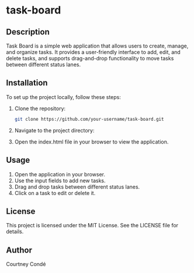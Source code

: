 # task-board

## Description

Task Board is a simple web application that allows users to create, manage, and organize tasks. It provides a user-friendly interface to add, edit, and delete tasks, and supports drag-and-drop functionality to move tasks between different status lanes.

## Installation
To set up the project locally, follow these steps:

1. Clone the repository:

   ```sh
   git clone https://github.com/your-username/task-board.git
   ```

2. Navigate to the project directory:

3. Open the index.html file in your browser to view the application.

## Usage

1. Open the application in your browser.
2. Use the input fields to add new tasks.
3. Drag and drop tasks between different status lanes.
4. Click on a task to edit or delete it.

## License
This project is licensed under the MIT License. See the LICENSE file for details.

## Author
Courtney Condé
